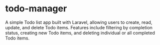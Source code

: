 # todo-manager
 A simple Todo list app built with Laravel, allowing users to create, read, update, and delete Todo items. Features include filtering by completion status, creating new Todo items, and deleting individual or all completed Todo items.
